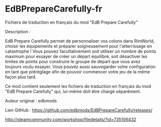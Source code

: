 # EdBPrepareCarefully-fr

Fichiers de traduction en français du mod "EdB Prepare Carefully"

Description :

EdB Prepare Carefully permet de personnaliser vos colons dans RimWorld, choisir les équipements et préparer soigneusement pour l'atterrissage en catastrophe ! Vous pouvez facultativement soit utiliser un nombre de points maximum pour essayer de créer un départ équilibré, soit désactiver les limites de points pour construire le groupe de départ que vous avez toujours voulu essayer. Vous pouvez aussi sauvegarder votre configuration en tant que préréglage afin de pouvoir commencer votre jeu de la même façon plus tard.

Ce mod contient seulement les fichiers de traduction en français du mod "EdB Prepare Carefully" qui, lui-même doit être chargé séparément.

Auteur original : edbmods

Lien GitHub : https://github.com/edbmods/EdBPrepareCarefully/releases/

http://steamcommunity.com/workshop/filedetails/?id=735106432
